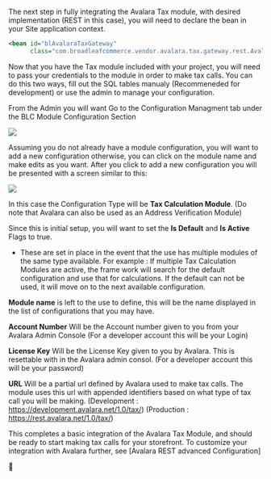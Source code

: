 

The next step in fully integrating the Avalara Tax module, with desired implementation (REST in this case), you will need to declare the bean in your Site application context.

```xml
<bean id="blAvalaraTaxGateway"
      class="com.broadleafcommerce.vendor.avalara.tax.gateway.rest.AvalaraTaxRestGatewayImpl"/>
```

Now that you have the Tax module included with your project, you will need to pass your credentials to the module in order to make tax calls. You can do this two ways, fill out the SQL tables manualy (Recommeneded for development) or use the admin to manage your configuration.

From the Admin you will want Go to the Configuration Managment tab under the BLC Module Configuration Section 
 
![](http://cl.ly/image/1H052O2P473c)

Assuming you do not already have a module configuration, you will want to add a new configuration otherwise, you can click on the module name and make edits as you want. After you click to add a new configuration you will be presented with a screen similar to this:

![](http://cl.ly/image/3e400B1y1C3T)


In this case the Configuration Type will be <b>Tax Calculation Module</b>. (Do note that Avalara can also be used as an Address Verification Module)

Since this is initial setup, you will want to set the <b>Is Default</b> and <b>Is Active</b> Flags to true.

 * These are set in place in the event that the use has multiple modules of the same type available. For example : If multiple Tax Calculation Modules are active, the frame work will search for the default configuration and use that for calculations. If the default can not be used, it will move on to the next available configuration.
 
<b>Module name</b> is left to the use to define, this will be the name displayed in the list of configurations that you may have.

<b>Account Number</b> Will be the Account number given to you from your Avalara Admin Console (For a developer account this will be your Login)

<b>License Key</b> Will be the License Key given to you by Avalara. This is resettable with in the Avalara admin consol. (For a developer account this will be your password)

<b>URL</b> Will be a partial url defined by Avalara used to make tax calls. The module uses this url with appended identifiers based on what type of tax call you will be making. (Development : https://development.avalara.net/1.0/tax/) (Production : https://rest.avalara.net/1.0/tax/)

This completes a basic integration of the Avalara Tax Module, and should be ready to start making tax calls for your storefront. To customize your integration with Avalara further, see [Avalara REST advanced Configuration]
 
 
 